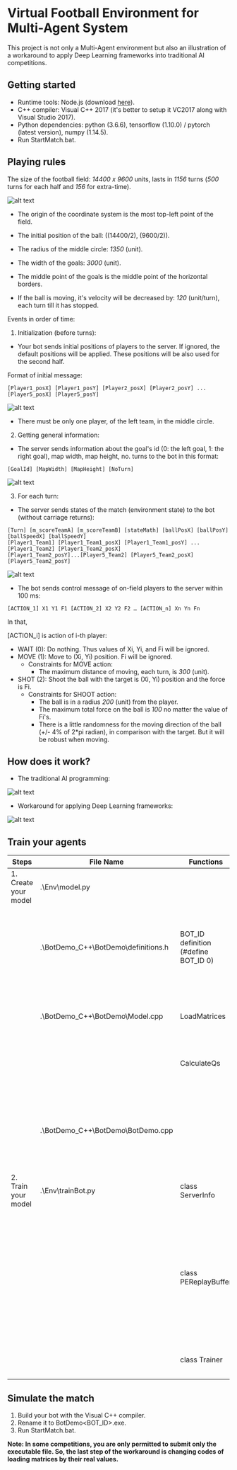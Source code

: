 # Virtual Football Environment for Multi-Agent System

This project is not only a Multi-Agent environment but also an illustration of a workaround to apply Deep Learning frameworks into traditional AI competitions.

## Getting started 

- Runtime tools: Node.js (download [here](https://nodejs.org/en/blog/release/v8.11.3/)). 
- C++ compiler: Visual C++ 2017 (it's better to setup it VC2017 along with Visual Studio 2017). 
- Python dependencies: python (3.6.6), tensorflow (1.10.0) / pytorch (latest version), numpy (1.14.5). 
- Run StartMatch.bat. 

## Playing rules 

The size of the football field: *14400 x 9600* units, lasts in *1156* turns (*500* turns for each half and *156* for extra-time). 

![alt text](https://github.com/thienan092/60-Days-Of-Udacity/blob/master/Virtual%20Football%20Envirionment%20for%20Multi-Agent%20System%20(Reinforcement%20Learning)/media/scene.png)

- The origin of the coordinate system is the most top-left point of the field. 

- The initial position of the ball: ((14400/2), (9600/2)). 

- The radius of the middle circle: *1350* (unit). 

- The width of the goals: *3000* (unit).

- The middle point of the goals is the middle point of the horizontal borders. 

- If the ball is moving, it's velocity will be decreased by: *120* (unit/turn), each turn till it has stopped. 


Events in order of time: 

1. Initialization (before turns): 
- Your bot sends initial positions of players to the server. If ignored, the default positions will be applied. These positions will be also used for the second half. 

Format of initial message: 

`[Player1_posX] [Player1_posY] [Player2_posX] [Player2_posY] ... [Player5_posX] [Player5_posY]`

![alt text](https://github.com/thienan092/60-Days-Of-Udacity/blob/master/Virtual%20Football%20Envirionment%20for%20Multi-Agent%20System%20(Reinforcement%20Learning)/media/initialization_message.PNG)
- There must be only one player, of the left team, in the middle circle. 

2. Getting general information: 
- The server sends information about the goal's id (0: the left goal, 1: the right goal), map width, map height, no. turns to the bot in this format: 

`[GoalId] [MapWidth] [MapHeight] [NoTurn]`

![alt text](https://github.com/thienan092/60-Days-Of-Udacity/blob/master/Virtual%20Football%20Envirionment%20for%20Multi-Agent%20System%20(Reinforcement%20Learning)/media/init_server_info.PNG)

3. For each turn: 
- The server sends states of the match (environment state) to the bot (without carriage returns): 
```
[Turn] [m_scoreTeamA] [m_scoreTeamB] [stateMath] [ballPosX] [ballPosY] [ballSpeedX] [ballSpeedY]
[Player1_Team1] [Player1_Team1_posX] [Player1_Team1_posY] ... [Player1_Team2] [Player1_Team2_posX]
[Player1_Team2_posY]...[Player5_Team2] [Player5_Team2_posX] [Player5_Team2_posY]
```

![alt text](https://github.com/thienan092/60-Days-Of-Udacity/blob/master/Virtual%20Football%20Envirionment%20for%20Multi-Agent%20System%20(Reinforcement%20Learning)/media/each_turn_server_message.PNG)

- The bot sends control message of on-field players to the server within 100 ms: 

`[ACTION_1] X1 Y1 F1 [ACTION_2] X2 Y2 F2 … [ACTION_n] Xn Yn Fn`

In that,

[ACTION_i] is action of i-th player: 
- WAIT (0): Do nothing. Thus values of Xi, Yi, and Fi will be ignored. 
- MOVE (1): Move to (Xi, Yi) position. Fi will be ignored. 
  - Constraints for MOVE action: 
    - The maximum distance of moving, each turn, is *300* (unit). 
- SHOT (2): Shoot the ball with the target is (Xi, Yi) position and the force is Fi. 
  - Constraints for SHOOT action: 
    - The ball is in a radius *200* (unit) from the player. 
    - The maximum total force on the ball is *100* no matter the value of Fi's. 
    - There is a little randomness for the moving direction of the ball (+/- 4% of 2*pi radian), in comparison with the target. But it will be robust when moving. 

## How does it work? 

- The traditional AI programming: 

![alt text](https://github.com/thienan092/60-Days-Of-Udacity/blob/master/Virtual%20Football%20Envirionment%20for%20Multi-Agent%20System%20(Reinforcement%20Learning)/media/traditional_ai.png)

- Workaround for applying Deep Learning frameworks: 

![alt text](https://github.com/thienan092/60-Days-Of-Udacity/blob/master/Virtual%20Football%20Envirionment%20for%20Multi-Agent%20System%20(Reinforcement%20Learning)/media/workaround.png)


## Train your agents 

| Steps | File Name | Functions | Notes |
| --- | --- | --- | --- |
| 1. Create your model | .\Env\model.py |  | ![alt text](https://github.com/thienan092/60-Days-Of-Udacity/blob/master/Virtual%20Football%20Envirionment%20for%20Multi-Agent%20System%20(Reinforcement%20Learning)/media/model_py.PNG) |
|  | .\BotDemo_C++\BotDemo\definitions.h | BOT_ID definition (#define BOT_ID 0) | Specify the goal's id (0: the left goal, 1: the right goal) for the bot. Thus it will effects on the local coodinate system |
|  | .\BotDemo_C++\BotDemo\Model.cpp | LoadMatrices | Load matrices from *.npy files in .\Env\matrices*\ folders to agents |
|  |  | CalculateQs | Return Action-Values of Q-learning algorithm |
|  |  |  | ![alt text](https://github.com/thienan092/60-Days-Of-Udacity/blob/master/Virtual%20Football%20Envirionment%20for%20Multi-Agent%20System%20(Reinforcement%20Learning)/media/model_cpp.PNG) |
|  | .\BotDemo_C++\BotDemo\BotDemo.cpp |  | Get environment state from the server and send actions of agents back to server in each turn |
| 2. Train your model | .\Env\trainBot.py | class ServerInfo | Parse replay-log files into features (inputs of AI algorithms) |
|  |  | class PEReplayBuffer | Create a [Prioritized Experience Replay buffer](https://arxiv.org/pdf/1511.05952.pdf) (contains fields are ["state", "actions", "reward", "next_state", "done"]) replay-logs based on class ServerInfo |
|  |  | class Trainer | Train agents and save matrices to *.npy files |

## Simulate the match

1. Build your bot with the Visual C++ compiler. 
2. Rename it to BotDemo<BOT_ID>.exe. 
3. Run StartMatch.bat. 

**Note: In some competitions, you are only permitted to submit only the executable file. So, the last step of the workaround is changing codes of loading matrices by their real values.**

